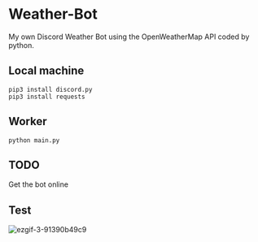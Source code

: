 # Weather-Bot
My own Discord Weather Bot using the OpenWeatherMap API coded by python.

## Local machine
```
pip3 install discord.py
pip3 install requests
```

## Worker
```
python main.py
```

## TODO
Get the bot online

## Test
![ezgif-3-91390b49c9](https://user-images.githubusercontent.com/105253900/227430148-77fbbe34-187d-4b37-a6b4-eb2a6f97ac9c.gif)

